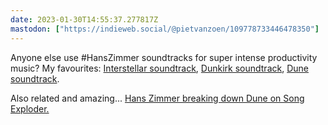 ```yaml
---
date: 2023-01-30T14:55:37.277817Z
mastodon: ["https://indieweb.social/@pietvanzoen/109778733446478350"]
---
```

Anyone else use #HansZimmer soundtracks for super intense productivity music? My favourites: [Interstellar soundtrack](https://music.apple.com/album/interstellar-original-motion-picture-soundtrack-expanded/1533983552), [Dunkirk soundtrack](https://music.apple.com/album/dunkirk-original-motion-picture-soundtrack/1454450333), [Dune soundtrack](https://music.apple.com/album/dune-original-motion-picture-soundtrack/1583651332).

Also related and amazing... [Hans Zimmer breaking down Dune on Song Exploder.](https://podcasts.apple.com/nl/podcast/song-exploder/id788236947?i=1000542246322)
